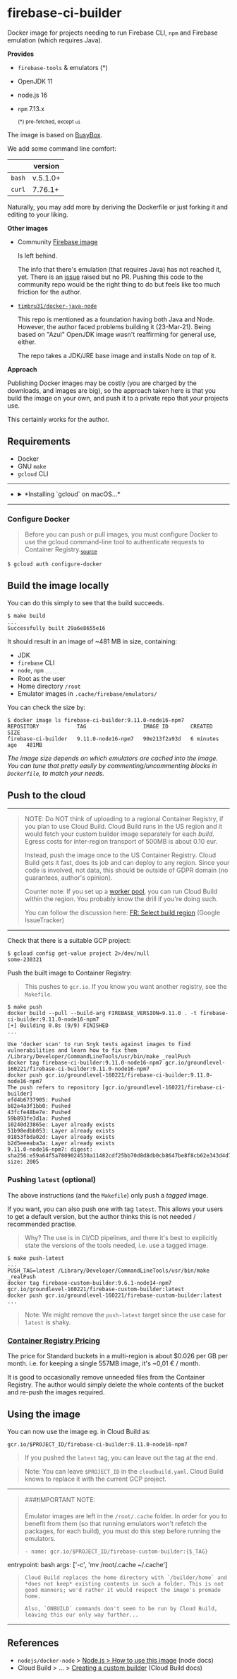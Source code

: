 # firebase-ci-builder

Docker image for projects needing to run Firebase CLI, `npm` and Firebase emulation (which requires Java).

**Provides**

- `firebase-tools` & emulators (*)
- OpenJDK 11
- node.js 16
- `npm` 7.13.x

   <small>(*) pre-fetched, except `ui`</small>

The image is based on [BusyBox](https://en.wikipedia.org/wiki/BusyBox). 

We add some command line comfort:

||version|
|---|---|
|`bash`|v.5.1.0+|
|`curl`|7.76.1+|

Naturally, you may add more by deriving the Dockerfile or just forking it and editing to your liking.

**Other images**

- Community [Firebase image](https://github.com/GoogleCloudPlatform/cloud-builders-community/tree/master/firebase)

  Is left behind. 
  
  The info that there's emulation (that requires Java) has not reached it, yet. There is an [issue](https://github.com/GoogleCloudPlatform/cloud-builders-community/issues/441) raised but no PR. Pushing this code to the community repo would be the right thing to do but feels like too much friction for the author.

- [`timbru31/docker-java-node`](https://github.com/timbru31/docker-java-node)
 
  This repo is mentioned as a foundation having both Java and Node. However, the author faced problems building it (23-Mar-21). Being based on "Azul" OpenJDK image wasn't reaffirming for general use, either. 

  The repo takes a JDK/JRE base image and installs Node on top of it.

**Approach**

Publishing Docker images may be costly (you are charged by the downloads, and images are big), so the approach taken here is that you build the image on your own, and push it to a private repo that *your* projects use.

This certainly works for the author.

## Requirements

- Docker
- GNU `make`
- `gcloud` CLI

---

- <details><summary>*Installing `gcloud` on macOS...*</summary>
   
   1. Download the package from [official installation page](https://cloud.google.com/sdk/docs/install)
   2. Extract in the downloads folder, but then..
   3. Move `google-cloud-sdk` to a location where you'd like it to remain (e.g. `~/bin`).
   
      When you run the install script, the software is installed *in place*. You cannot move it around any more.
      
   4. From here, you can follow the official instructions:

      `./google-cloud-sdk/install.sh`

      `./google-cloud-sdk/bin/gcloud init`

   To update: `gcloud components update`
   </details>

---

### Configure Docker

>Before you can push or pull images, you must configure Docker to use the gcloud command-line tool to authenticate requests to Container Registry.<sub>[source](https://cloud.google.com/container-registry/docs/quickstart)</sub>

```
$ gcloud auth configure-docker
```

## Build the image locally

You can do this simply to see that the build succeeds.

```
$ make build
...
Successfully built 29a6e8655e16
```

It should result in an image of ~481 <!-- was: ~496, ~533, ~557, ~706, ~679--> MB in size, containing:

- JDK
- `firebase` CLI
- `node`, `npm` <font color=lightgray><sub><sub><sup>and `yarn`</sup></sub></sub></font>
- Root as the user
- Home directory `/root`
- Emulator images in `.cache/firebase/emulators/`

You can check the size by:

```
$ docker image ls firebase-ci-builder:9.11.0-node16-npm7
REPOSITORY            TAG                  IMAGE ID       CREATED         SIZE
firebase-ci-builder   9.11.0-node16-npm7   90e213f2a93d   6 minutes ago   481MB
```

*The image size depends on which emulators are cached into the image. You can tune that pretty easily by commenting/uncommenting blocks in `Dockerfile`, to match your needs.*


## Push to the cloud

---

>NOTE: Do NOT think of uploading to a regional Container Registry, if you plan to use Cloud Build. Cloud Build runs in the US region and it would fetch your custom builder image separately for each *build*. Egress costs for inter-region transport of 500MB is about 0.10 eur.
>
>Instead, push the image once to the US Container Registry. Cloud Build gets it fast, does its job and can deploy to any region. Since your code is involved, not data, this should be outside of GDPR domain (no guarantees, author's opinion). 
>
>Counter note: If you set up a [worker pool](https://cloud.google.com/sdk/gcloud/reference/alpha/builds/worker-pools/create), you can run Cloud Build within the region. You probably know the drill if you're doing such.
>
>You can follow the discussion here: [FR: Select build region](https://issuetracker.google.com/issues/63480105) (Google IssueTracker)

---

Check that there is a suitable GCP project:

```
$ gcloud config get-value project 2>/dev/null
some-230321
```

Push the built image to Container Registry:

>This pushes to `gcr.io`. If you know you want another registry, see the `Makefile`.

```
$ make push
docker build --pull --build-arg FIREBASE_VERSION=9.11.0 . -t firebase-ci-builder:9.11.0-node16-npm7
[+] Building 0.8s (9/9) FINISHED                                                                                                                                                                                                                          
...

Use 'docker scan' to run Snyk tests against images to find vulnerabilities and learn how to fix them
/Library/Developer/CommandLineTools/usr/bin/make _realPush
docker tag firebase-ci-builder:9.11.0-node16-npm7 gcr.io/groundlevel-160221/firebase-ci-builder:9.11.0-node16-npm7
docker push gcr.io/groundlevel-160221/firebase-ci-builder:9.11.0-node16-npm7
The push refers to repository [gcr.io/groundlevel-160221/firebase-ci-builder]
efd4b6737905: Pushed 
b82e4a3f1bb0: Pushed 
43fcfe48be7e: Pushed 
59b893fe3d1a: Pushed 
10240d23865e: Layer already exists 
51b98edbb053: Layer already exists 
01853fbda02d: Layer already exists 
b2d5eeeaba3a: Layer already exists 
9.11.0-node16-npm7: digest: sha256:e59a64f5a7809024530a11482cdf25bb70d8d8db0cb8647be8f8cb62e343d4d7 size: 2005
```

### Pushing `latest` (optional)

The above instructions (and the `Makefile`) only push a *tagged* image. 

If you want, you can also push one with tag `latest`. This allows your users to get a default version, but the author thinks this is not needed / recommended practise.

>Why? The use is in CI/CD pipelines, and there it's best to explicitly state the versions of the tools needed, i.e. use a tagged image.

```
$ make push-latest
...
PUSH_TAG=latest /Library/Developer/CommandLineTools/usr/bin/make _realPush
docker tag firebase-custom-builder:9.6.1-node14-npm7 gcr.io/groundlevel-160221/firebase-custom-builder:latest
docker push gcr.io/groundlevel-160221/firebase-custom-builder:latest
...
```

>Note: We might remove the `push-latest` target since the use case for `latest` is shaky.


### [Container Registry Pricing](https://cloud.google.com/container-registry/pricing)

The price for Standard buckets in a multi-region is about $0.026 per GB per month.
i.e. for keeping a single 557MB image, it's ~0,01 € / month.

It is good to occasionally remove unneeded files from the Container Registry. The author would simply delete the whole contents of the bucket and re-push the images required.


## Using the image

You can now use the image eg. in Cloud Build as:

```
gcr.io/$PROJECT_ID/firebase-ci-builder:9.11.0-node16-npm7
```

>If you pushed the `latest` tag, you can leave out the tag at the end.

<p></p>

>Note: You can leave `$PROJECT_ID` in the `cloudbuild.yaml`. Cloud Build knows to replace it with the current GCP project.

---
>###❗️IMPORTANT NOTE:
>
>Emulator images are left in the `/root/.cache` folder. In order for you to benefit from them (so that running emulators won't refetch the packages, for each build), you must do this step before running the emulators.
>
>```
>- name: gcr.io/$PROJECT_ID/firebase-custom-builder:{$_TAG}
  entrypoint: bash
  args: ['-c', 'mv /root/.cache ~/.cache']
>```
>Cloud Build replaces the home directory with `/builder/home` and *does not keep* existing contents in such a folder. This is not good manners; we'd rather it would respect the image's premade home.
>
>Also, `ONBUILD` commands don't seem to be run by Cloud Build, leaving this our only way further...

---

## References

- `nodejs/docker-node` > [Node.js > How to use this image](https://github.com/nodejs/docker-node/blob/master/README.md#how-to-use-this-image) (node docs)
- Cloud Build > ... > [Creating a custom builder](https://cloud.google.com/build/docs/configuring-builds/use-community-and-custom-builders#creating_a_custom_builder) (Cloud Build docs)

